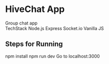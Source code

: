 # HiveChat App

Group chat app </br>
TechStack
Node.js
Express
Socket.io
Vanilla JS

## Steps for Running

npm install
npm run dev
Go to localhost:3000
